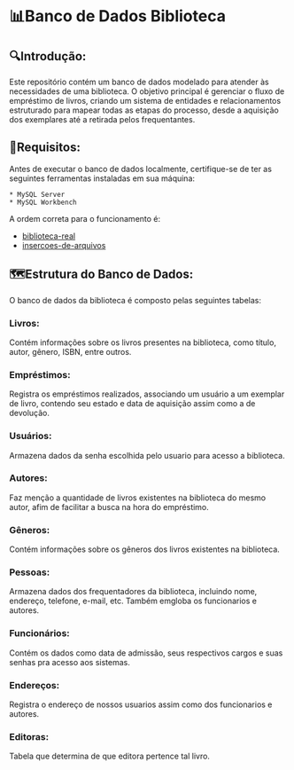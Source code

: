 # 📊Banco de Dados Biblioteca
## 🔍Introdução: 
Este repositório contém um banco de dados modelado para atender às necessidades de uma biblioteca. O objetivo principal é gerenciar o fluxo de empréstimo de livros, criando um sistema de entidades e relacionamentos estruturado para mapear todas as etapas do processo, desde a aquisição dos exemplares até a retirada pelos frequentantes.


## 📝Requisitos:
Antes de executar o banco de dados localmente, certifique-se de ter as seguintes ferramentas instaladas em sua máquina:

```
* MySQL Server
* MySQL Workbench
```
A ordem correta para o funcionamento é:

* <a href="./scripts/biblioteca-real.sql">biblioteca-real</a>
* <a href="./scripts/insercoes-de-arquivos.sql">insercoes-de-arquivos</a>

## 🗺️Estrutura do Banco de Dados:
O banco de dados da biblioteca é composto pelas seguintes tabelas:

<h3>Livros:</h3> Contém informações sobre os livros presentes na biblioteca, como título, autor, gênero, ISBN, entre outros.

<h3>Empréstimos:</h3> Registra os empréstimos realizados, associando um usuário a um exemplar de livro, contendo seu estado e data de aquisição assim como a de devolução.

<h3>Usuários:</h3> Armazena dados da senha escolhida pelo usuario para acesso a biblioteca.

<h3>Autores:</h3> Faz menção a quantidade de livros existentes na biblioteca do mesmo autor, afim de facilitar a busca na hora do empréstimo.

<h3>Gêneros:</h3> Contém informações sobre os gêneros dos livros existentes na biblioteca.

<h3>Pessoas:</h3> Armazena dados dos frequentadores da biblioteca, incluindo nome, endereço, telefone, e-mail, etc. Também emgloba os funcionarios e autores.

<h3>Funcionários:</h3> Contém os dados como data de admissão, seus respectivos cargos e suas senhas pra acesso aos sistemas. 

<h3>Endereços:</h3> Registra o endereço de nossos usuarios assim como dos funcionarios e autores.

<h3>Editoras:</h3> Tabela que determina de que editora pertence tal livro.